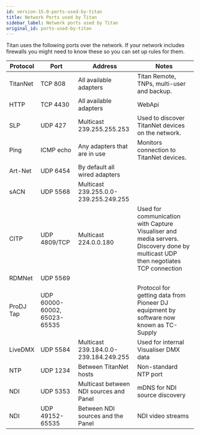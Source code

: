 ```yaml
---
id: version-15.0-ports-used-by-titan
title: Network Ports used by Titan
sidebar_label: Network ports used by Titan
original_id: ports-used-by-titan
---
```


Titan uses the following ports over the network. If your network
includes firewalls you might need to know these so you can set up rules for them.

Protocol	| Port	 	| Address						| Notes
------------|--------	|----------						|---------
TitanNet	|TCP 808	| All available adapters		| Titan Remote, TNPs, multi-user and backup.
HTTP		|TCP 4430	| All available adapters		| WebApi
SLP			|UDP 427	| Multicast 239.255.255.253		| Used to discover TitanNet devices on the network.
Ping		|ICMP echo	| Any adapters that are in use	| Monitors connection to TitanNet devices.
Art-Net		|UDP 6454	| By default all wired adapters	| |
sACN		|UDP 5568	| Multicast 239.255.0.0-239.255.249.255	| |
CITP		|UDP 4809/TCP	| Multicast 224.0.0.180		| Used for communication with Capture Visualiser and media servers. Discovery done by multicast UDP then negotiates TCP connection
RDMNet		|UDP 5569	|								| |
ProDJ Tap   |UDP 60000-60002, 65023-65535				| | Protocol for getting data from Pioneer DJ equipment by software now known as TC-Supply
LiveDMX		|UDP 5584	| Multicast 239.184.0.0-239.184.249.255 | Used for internal Visualiser DMX data	
NTP			|UDP 1234	| Between TitanNet hosts		| Non-standard NTP port
NDI			|UDP 5353	| Multicast between NDI sources and Panel	| mDNS for NDI source discovery
NDI			|UDP 49152-65535	| Between NDI sources and the Panel | NDI video streams